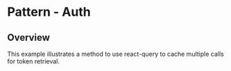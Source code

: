 # Pattern - Auth

## Overview

This example illustrates a method to use react-query to cache multiple calls for token retrieval.
